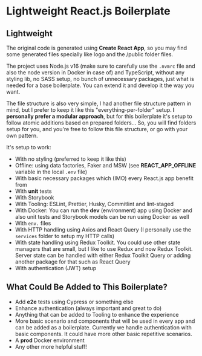 # Lightweight React.js Boilerplate

## Lightweight

The original code is generated using **Create React App**, so you may find some generated files specially like logo and the /public folder files.

The project uses Node.js v16 (make sure to carefully use the `.nvmrc` file and also the node version in Docker in case of) and TypeScript, without any styling lib, no SASS setup, no bunch of unnecessary packages, just what is needed for a base boilerplate. You can extend it and develop it the way you want.

The file structure is also very simple, I had another file structure pattern in mind, but I prefer to keep it like this "everything-per-folder" setup. **I personally prefer a modular approach**, but for this boilerplate it's setup to follow atomic additions based on prepared folders... So, you will find folders setup for you, and you're free to follow this file structure, or go with your own pattern.

It's setup to work:

- With no styling (preferred to keep it like this)
- Offline: using data factories, Faker and MSW (see **REACT_APP_OFFLINE** variable in the local `.env` file)
- With basic necessary packages which (IMO) every React.js app benefit from
- With **unit** tests
- With Storybook
- With Tooling: ESLint, Prettier, Husky, Commitlint and lint-staged
- With Docker: You can run the **dev** (environment) app using Docker and also unit tests and Storybook models can be run using Docker as well
- With `env.` files
- With HTTP handling using Axios and React Query (I personally use the `services` folder to setup my HTTP calls)
- With state handling using Redux Toolkit. You could use other state managers that are small, but I like to use Redux and now Redux Toolkit. Server state can be handled with either Redux Toolkit Query or adding another package for that such as React Query
- With authentication (JWT) setup

## What Could Be Added to This Boilerplate?

- Add **e2e** tests using Cypress or something else
- Enhance authentication (always important and great to do)
- Anything that can be added to Tooling to enhance the experience
- More basic scenario and components that will be used in every app and can be added as a boilerplate. Currently we handle authentication with basic components. It could have more other basic repetitive scenarios.
- A **prod** Docker environment
- Any other more helpful stuff!
